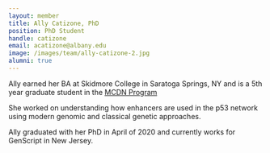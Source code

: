 ```yaml
---
layout: member
title: Ally Catizone, PhD
position: PhD Student
handle: catizone
email: acatizone@albany.edu
image: /images/team/ally-catizone-2.jpg
alumni: true
---
```


Ally earned her BA at Skidmore College in Saratoga Springs, NY and is a 5th year graduate student in the [MCDN Program](http://www.albany.edu/biology/graduate_programs/doctoral/mcdn/main.shtml)

She worked on understanding how enhancers are used in the p53 network using modern genomic and classical genetic approaches. 

Ally graduated with her PhD in April of 2020 and currently works for GenScript in New Jersey. 